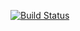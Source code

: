 [![Build Status](https://travis-ci.org/TaSiya/uber5Challenge.svg?branch=master)](https://travis-ci.org/TaSiya/uber5Challenge)

